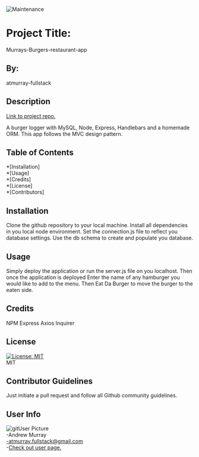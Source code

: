 
![Maintenance](https://img.shields.io/maintenance/no/2020?style=for-the-badge)

# Project Title: 

Murrays-Burgers-restaurant-app

## By:
atmurray-fullstack

## Description

[Link to project repo.](https://github.com/atmurray-fullstack/Murrays-Burgers-restaurant-app)

A burger logger with MySQL, Node, Express, Handlebars and a homemade ORM. This app follows the MVC design pattern. 



## Table of Contents

*[Installation]  
*[Usage]  
*[Credits]  
*[License]  
*[Contributors]  

## Installation

Clone the github repository to your local machine. Install all dependencies in you local node environment. Set the connection.js file to reflect you database settings. Use the db schema to create and populate you database.

## Usage

Simply deploy the application or run the server.js file on you localhost. Then once the application is deployed Enter the name of any hamburger you would like to add to the menu. Then Eat Da Burger to move the burger to the eaten side.

## Credits

NPM
 Express
 Axios
 Inquirer

## License

[![License: MIT](https://img.shields.io/badge/License-MIT-yellow.svg)](https://opensource.org/licenses/MIT)<br>MIT

## Contributor Guidelines

Just initiate a pull request and follow all Github community guidelines.

## User Info

![gitUser Picture](https://avatars3.githubusercontent.com/u/57961866?v=4+&s=35)  
-Andrew Murray  
-atmurray.fullstack@gmail.com  
-[Check out user page.](https://github.com/atmurray-fullstack)
